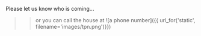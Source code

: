 Please let us know who is coming...

>> or you can call the house at ![a phone number]({{ url_for('static', filename='images/tpn.png')}})
